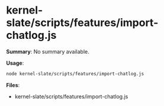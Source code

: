 # kernel-slate/scripts/features/import-chatlog.js

**Summary**: No summary available.

**Usage**:

```bash
node kernel-slate/scripts/features/import-chatlog.js
```

**Files**:
- kernel-slate/scripts/features/import-chatlog.js
